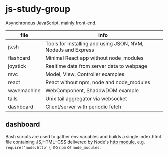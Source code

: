 # js-study-group
Asynchronous JavaScript, mainly front-end.

| file | info |
|---|---|
|js.sh | Tools for installing and using JSON, NVM, NodeJs and Express | 
|flashcard | Minimal React app without node_modules |
| joystick | Realtime data from server data to webpage |
|mvc | Model, View, Controller examples |
| react | React without npm, node and  node_modules |
| wavemachine |  WebComponent, ShadowDOM example  |
| tails | Unix tail aggregator  via websocket  |
| dashboard | Client/server with periodic fetch  |

## dashboard

Bash scripts are used to gather env variables and builds a single index.html file containing JS,HTML+CSS delivered by Node's [http module](https://nodejs.org/api/http.html#http), e.g. `require('node:http')`, no `npm` or  `node_modules`.
